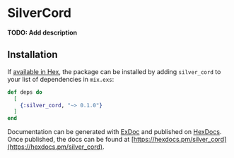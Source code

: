 # SilverCord

**TODO: Add description**

## Installation

If [available in Hex](https://hex.pm/docs/publish), the package can be installed
by adding `silver_cord` to your list of dependencies in `mix.exs`:

```elixir
def deps do
  [
    {:silver_cord, "~> 0.1.0"}
  ]
end
```

Documentation can be generated with [ExDoc](https://github.com/elixir-lang/ex_doc)
and published on [HexDocs](https://hexdocs.pm). Once published, the docs can
be found at [https://hexdocs.pm/silver_cord](https://hexdocs.pm/silver_cord).

